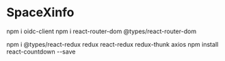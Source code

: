 # SpaceXinfo

 npm i oidc-client
 npm i react-router-dom @types/react-router-dom
 
 npm i @types/react-redux redux react-redux redux-thunk axios
npm install react-countdown --save
